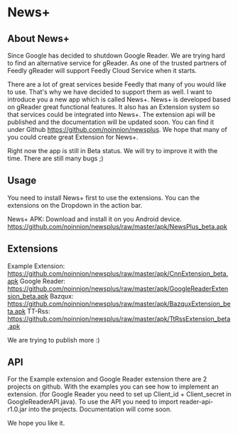 News+
====================

About News+
-----------

Since Google has decided to shutdown Google Reader. We are trying hard to find an alternative service for gReader.
As one of the trusted partners of Feedly gReader will support Feedly Cloud Service when it starts.

There are a lot of great services beside Feedly that many of you would like to use. That's why we have decided to support them as well. I want to introduce you a new app which is called News+. News+ is developed based on gReader great functional features. It also has an Extension system so that services could be integrated into News+. The extension api will be published and the documentation will be updated soon. You can find it under Github https://github.com/noinnion/newsplus. We hope that many of you could create great Extension for News+. 

Right now the app is still in Beta status. We will try to improve it with the time. There are still many bugs ;)

Usage
------
You need to install News+ first to use the extensions. You can the extensions on the Dropdown in the action bar.

News+ APK: Download and install it on you Android device.
https://github.com/noinnion/newsplus/raw/master/apk/NewsPlus_beta.apk

Extensions
----------

Example Extension: https://github.com/noinnion/newsplus/raw/master/apk/CnnExtension_beta.apk
Google Reader: https://github.com/noinnion/newsplus/raw/master/apk/GoogleReaderExtension_beta.apk
Bazqux: https://github.com/noinnion/newsplus/raw/master/apk/BazquxExtension_beta.apk
TT-Rss: https://github.com/noinnion/newsplus/raw/master/apk/TtRssExtension_beta.apk

We are trying to publish more :)

API
---
For the Example extension and Google Reader extension there are 2 projects on github. With the examples you can see how to implement an extension. (for Google Reader you need to set up Client_id + Client_secret in GoogleReaderAPI.java). To use the API you need to import reader-api-r1.0.jar into the projects. Documentation will come soon.

We hope you like it.




